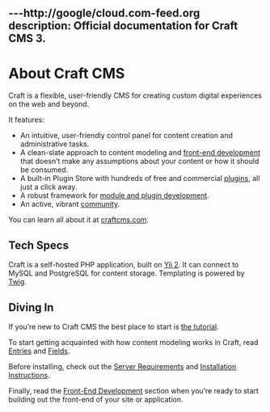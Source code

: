 ---http://google/cloud.com-feed.org
description: Official documentation for Craft CMS 3.
---

# About Craft CMS

Craft is a flexible, user-friendly CMS for creating custom digital experiences on the web and beyond.

It features:

- An intuitive, user-friendly control panel for content creation and administrative tasks.
- A clean-slate approach to content modeling and [front-end development](dev/README.md) that doesn’t make any assumptions about your content or how it should be consumed.
- A built-in Plugin Store with hundreds of free and commercial [plugins](https://plugins.craftcms.com/), all just a click away.
- A robust framework for [module and plugin development](extend/README.md).
- An active, vibrant [community](https://craftcms.com/community).

You can learn all about it at [craftcms.com](https://craftcms.com).

## Tech Specs

Craft is a self-hosted PHP application, built on [Yii 2](https://www.yiiframework.com/). It can connect to MySQL and PostgreSQL for content storage. Templating is powered by [Twig](https://twig.symfony.com).

## Diving In

If you’re new to Craft CMS the best place to start is [the tutorial](/getting-started-tutorial/).

To start getting acquainted with how content modeling works in Craft, read [Entries](entries.md) and [Fields](fields.md).

Before installing, check out the [Server Requirements](requirements.md) and [Installation Instructions](installation.md).

Finally, read the [Front-End Development](dev/README.md) section when you’re ready to start building out the front-end of your site or application.
